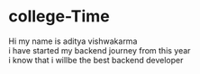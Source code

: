 # college-Time
Hi my name is aditya vishwakarma
<br>
i have started my backend journey from this year<br>
i know that i willbe the best backend developer 
